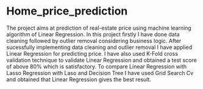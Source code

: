 # Home_price_prediction
The project aims at prediction of real-estate price using machine learning algorithm of Linear Regression. 
In this project firstly I have done data cleaning followed by outlier removal considering business logic.
After sucessfully implementing data cleaning and outlier removal I have applied Linear Regression for predicting price.
I have also used K-Fold cross validation technique to validate Linear Regression and obtained a test score of above 80% which is satisfactory.
To compare Linear Regression with Lasso Regression with Laso and Decision Tree I have used Grid Search Cv and obtained that Linear Regression gives the best result.
